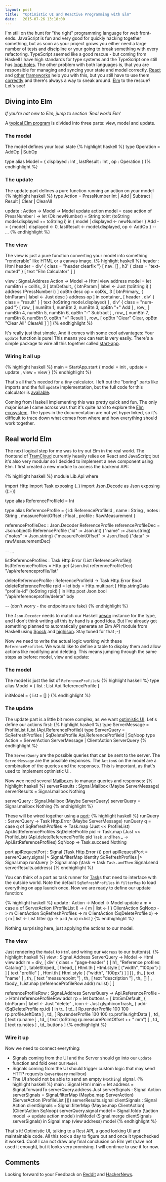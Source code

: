 ```yaml
---
layout: post
title:  "Optimistic UI and Reactive Programming with Elm"
date:   2015-07-26 13:18:00
---
```


I'm still on the hunt for "the right" programming language for web front-ends. JavaScript is fun and very good for quickly hacking together something, but as soon as your project grows you either need a large number of tests and discipline or your going to break something with every refactoring. TypeScript seemed like a good rescue - but coming from Haskell I have high standards for type systems and the TypeScript one still has [loop holes][ts-this]. The other problem with both languages is, that you are responsible for managing and syncing your state and model correctly. [React][react-js] and [other][rxjs] [frameworks][ember] help you with this, but you still have to use them [correctly][flux] and there's always a way to sneak around. [Elm][elm] to the rescue? Let's see!

## Diving into Elm

*If you're not new to Elm, jump to section 'Real world Elm'*

A [typical Elm program][elm-arch] is divided into three parts: view, model and update. 

### The model 

The model defines your local state
{% highlight haskell %}
type Operation
   = AddOp
   | SubOp

type alias Model =
    { displayed : Int
    , lastResult : Int 
    , op : Operation
    }
{% endhighlight %}

### The update

The update part defines a pure function running an action on your model
{% highlight haskell %}
type Action
   = PressNumber Int
   | Add
   | Subtract
   | Result
   | Clear
   | ClearAll

update : Action -> Model -> Model
update action model =
    case action of
        PressNumber i -> 
            let (Ok newNumber) = String.toInt (toString model.displayed ++ toString i)
            in { model | displayed <- newNumber }
        Add ->
            { model | displayed <- 0, lastResult <- model.displayed, op <- AddOp }
        -- ...
{% endhighlight %}

### The view

The view is just a pure function converting your model into something "renderable" like HTML or a canvas image.
{% highlight haskell %}
header : Html
header =
    div' { class = "header clearfix "} 
    [ nav_  []
    , h3' { class = "text-muted" } [ text "Elm Calculator" ]
    ]

view : Signal.Address Action -> Model -> Html
view address model =
    let numBtn i =
            colXs_ 3 [ btnDefault_ { btnParam | label <- Just (toString i) } address (PressNumber i) ]
        opBtn desc op =
            colXs_ 3 [ btnPrimary_ { btnParam | label <- Just desc } address op ]
    in container_ 
        [ header
        , div' { class = "result" } [ text (toString model.displayed) ]
        , div' { class = "num-pad "}
           [ row_ [ numBtn 1, numBtn 2, numBtn 3, opBtn "+" Add ]
           , row_ [ numBtn 4, numBtn 5, numBtn 6, opBtn "-" Subtract ]
           , row_ [ numBtn 7, numBtn 8, numBtn 9, opBtn "=" Result ]
           , row_ [ opBtn "Clear" Clear, opBtn "Clear All" ClearAll ]
           ]
        ]
{% endhighlight %}

It's really just that simple. And it comes with some cool advantages: Your `update` function is pure! This means you can test is very easily. There's a simple package to wire all this together called [start-app][elm-startapp]. 

### Wiring it all up
{% highlight haskell %}
main =
    StartApp.start
    { model = init
    , update = update
    , view = view
    }
{% endhighlight %}

That's all that's needed for a tiny calculator. I left out the "boring" parts like imports and the full `update` implementation, but the full code for this calculator is [available][elm-calc].

Coming from Haskell implementing this was pretty quick and fun. The only major issue I came across was that it's quite hard to explore the [Elm ecosystem][elm-packages]. The types in the documentation are not yet hyperlinked, so it's difficult to trace down what comes from where and how everything should work together.

## Real world Elm

The next logical step for me was to try out Elm in the real world. The frontend of [TramCloud][tc] currently heavily relies on React and JavaScript; but it's also very modular so I decided to implement a new component using Elm. I first created a new module to access the backend API:

{% highlight haskell %}
module Lib.Api where

import Http
import Task exposing (..)
import Json.Decode as Json exposing ((:=))

type alias ReferenceProfileId = Int

type alias ReferenceProfile =
    { id: ReferenceProfileId
    , name : String
    , notes : String
    , measurePointOffset : Float
    , profile : RawMeasurement
    }

referenceProfileDec : Json.Decoder ReferenceProfile
referenceProfileDec =
    Json.object5 ReferenceProfile 
        ("id" := Json.int)
        ("name" := Json.string)
        ("notes" := Json.string)
        ("measurePointOffset" := Json.float)
        ("data" := rawMeasurementDec)

-- ...

listReferenceProfiles : Task Http.Error (List (ReferenceProfile))
listReferenceProfiles =
    Http.get (Json.list referenceProfileDec) "/api/referenceprofile/list"

deleteReferenceProfile : ReferenceProfileId -> Task Http.Error Bool
deleteReferenceProfile rpid =
    let bdy = Http.multipart [ Http.stringData "profile-id" (toString rpid) ]
    in Http.post Json.bool "/api/referenceprofile/delete" bdy

-- (don't worry - the endpoints are fake)
{% endhighlight %}

The `Json.Decoder` needs to match our Haskell [aeson][hs-aeson] instance for the type, and I don't think writing all this by hand is a good idea. But I've already got something planned to automatically generate an Elm API module from Haskell using [Spock][hs-spock] and [highjson][hs-highjson]. Stay tuned for that ;-)

Now we need to write the actual logic working with these `ReferenceProfile`s. We would like to define a table to display them and allow actions like modifying and deleting. This means jumping through the same steps as before: model, view and update:

### The model 

The model is just the list of `ReferenceProfile`s:
{% highlight haskell %}
type alias Model = 
    { list : List Api.ReferenceProfile 
    }

initModel =
    { list = []
    }
{% endhighlight %}

### The update

The update part is a little bit more complex, as we want [optimistic UI][meteor-latency]. Let's define our actions first:
{% highlight haskell %}
type ServerMessage 
    = ProfileList (List (Api.ReferenceProfile))
type ServerQuery 
    = SqRefreshProfiles
    | SqDeleteProfile Api.ReferenceProfileId
    | SqNoop
type Action 
    = ServerAction ServerMessage
    | ClientAction ServerQuery
{% endhighlight %}

The `ServerQuery` are the possible queries that can be sent to the server. The `ServerMessage` are the possible responses. The `Action`s on the model are a combination of the queries and the responses. This is important, as that's used to implement optimistic UI. 

Now wee need several [Mailbox][elm-mailbox]es to manage queries and responses:
{% highlight haskell %}
serverResults : Signal.Mailbox (Maybe ServerMessage)
serverResults =
    Signal.mailbox Nothing

serverQuery : Signal.Mailbox (Maybe ServerQuery)
serverQuery =
    Signal.mailbox Nothing
{% endhighlight %}

These will be wired together using a [port][elm-port]:
{% highlight haskell %}
runQuery : ServerQuery -> Task Http.Error (Maybe ServerMessage)
runQuery q =
    case q of
        SqRefreshProfiles -> 
            Task.map (Just << ProfileList) Api.listReferenceProfiles
        SqDeleteProfile pid ->
            Task.map (Just << ProfileList) (Api.deleteReferenceProfile pid `Task.andThen` \_ -> Api.listReferenceProfiles)
        SqNoop ->
            Task.succeed Nothing

port apiRequestPort : Signal (Task Http.Error ())
port apiRequestPort =
    serverQuery.signal
    |> Signal.filterMap identity SqRefreshProfiles
    |> Signal.map runQuery
    |> Signal.map (\task -> task `Task.andThen` Signal.send serverResults.address)
{% endhighlight %}

You can think of a port as task runner for [Task][elm-task]s that need to interface with the outside world. Note the default `SqRefreshProfiles` in `filterMap` to load everything on app launch once. Now we are ready to define our update function:

{% highlight haskell %}
update : Action -> Model -> Model
update a m =
    case a of
        ServerAction (ProfileList l) -> { m | list <- l }
        ClientAction SqNoop -> m
        ClientAction SqRefreshProfiles -> m
        ClientAction (SqDeleteProfile x) -> { m | list <- List.filter (\p -> p.id /= x) m.list }
{% endhighlight %}

Nothing surprising here, just applying the actions to our model.

### The view

Just rendering the `Model` to `Html` and wiring our `Address` to our button(s).
{% highlight haskell %}
view : Signal.Address ServerQuery -> Model -> Html
view addr m = 
    div_ 
    [ div' { class = "page-header" } [ h1_ "Reference profiles: Catalog" ]
    , tableStriped_
        [ thead_
            [ Html.th [ Html.style [ ("width", "100px") ] ] [ text "profile" ]
            , Html.th [ Html.style [ ("width", "100px") ] ] []
            , th_ [ text "name" ]
            , th_ [ text "measurepoint "]
            , th_ [ text "description "]
            , th_ []
            ]
        , tbody_ (List.map (referenceProfileRow addr) m.list)
        ]
    ]
   
referenceProfileRow : Signal.Address ServerQuery -> Api.ReferenceProfile -> Html
referenceProfileRow addr rp =
    let buttons =
            [ btnSmDefault_ 
                    { btnParam 
                        | label <- Just "delete"
                        , icon <- Just glyphiconTrash_
                    } addr (SqDeleteProfile rp.id)
            ]
    in tr_
        [ td_ [ Rp.renderProfile 100 100 rp.profile.leftData ]
        , td_ [ Rp.renderProfile 100 100 rp.profile.rightData ]
        , td_ [ text rp.name ]
        , td_ [ text (toString rp.measurePointOffset ++ " mm") ]
        , td_ [ text rp.notes ]
        , td_ buttons
        ] 
{% endhighlight %}

### Wire it up

Now we need to connect everything: 

* Signals coming from the UI and the Server should go into our `update` function and fold over our `Model`
* Signals coming from the UI should trigger custom logic that may send HTTP requests (`severQuery` mailbox)
* The UI should not be able to send an empty (`Nothing`) signal.
{% highlight haskell %}
main : Signal Html
main =
    let address = Signal.forwardTo serverQuery.address Just
        serverSignals : Signal Action
        serverSignals =
            Signal.filterMap (Maybe.map ServerAction) (ServerAction (ProfileList [])) serverResults.signal
        clientSignals : Signal Action
        clientSignals =
            Signal.filterMap (Maybe.map ClientAction) (ClientAction SqNoop) serverQuery.signal
        model =
            Signal.foldp (\action model -> update action model) initModel (Signal.merge clientSignals serverSignals)
    in Signal.map (view address) model
{% endhighlight %}

That's it! Optimistic UI, talking to a Rest API, a good looking UI and maintainable code. All this took a day to figure out and once it typechecked it worked. Cool! I can not draw any final conclusion on Elm yet (have not used it enough), but it looks very promising. I will continue to use it for now.

## Comments

Looking forward to your Feedback on [Reddit][reddit-post] and [HackerNews][hn-post].

[ts-this]: /2015/07/19/typescript-class-method-this.html
[react-js]: https://facebook.github.io/react/
[flux]: https://facebook.github.io/flux/docs/overview.html
[rxjs]: http://reactivex.io/
[ember]: http://emberjs.com/
[elm]: http://elm-lang.org/
[elm-arch]: https://github.com/evancz/elm-architecture-tutorial/
[elm-calc]: https://gist.github.com/agrafix/a267a7e0e34566aad829
[elm-startapp]: http://package.elm-lang.org/packages/evancz/start-app/1.0.1
[elm-packages]: http://package.elm-lang.org/packages
[tc]: https://www.tramcloud.net
[hs-aeson]: http://hackage.haskell.org/package/aeson
[hs-spock]: http://hackage.haskell.org/package/Spock
[hs-highjson]: http://hackage.haskell.org/package/highjson
[meteor-latency]: http://info.meteor.com/blog/optimistic-ui-with-meteor-latency-compensation
[elm-mailbox]: http://package.elm-lang.org/packages/elm-lang/core/2.1.0/Signal#Mailbox
[elm-port]: http://elm-lang.org/guide/interop
[elm-task]: http://package.elm-lang.org/packages/elm-lang/core/2.1.0/Task
[reddit-post]: http://TODO
[hn-post]: http://TODO2